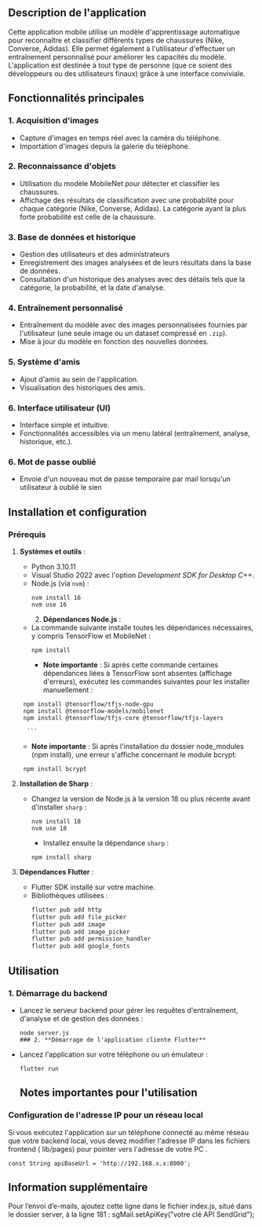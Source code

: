 ## Description de l'application
Cette application mobile utilise un modèle d'apprentissage automatique pour reconnaître et classifier différents types de chaussures (Nike, Converse, Adidas). Elle permet également à l'utilisateur d'effectuer un entraînement personnalisé pour améliorer les capacités du modèle. L'application est destinée à tout type de personne (que ce soient des développeurs ou des utilisateurs finaux) grâce à une interface conviviale.

## Fonctionnalités principales

### 1. **Acquisition d'images**
- Capture d'images en temps réel avec la caméra du téléphone.
- Importation d'images depuis la galerie du téléphone.

### 2. **Reconnaissance d'objets**
- Utilisation du modèle MobileNet pour détecter et classifier les chaussures.
- Affichage des résultats de classification avec une probabilité pour chaque catégorie (Nike, Converse, Adidas). La catégorie ayant la plus forte probabilité est celle de la chaussure.

### 3. **Base de données et historique**
- Gestion des utilisateurs et des administrateurs
- Enregistrement des images analysées et de leurs résultats dans la base de données.
- Consultation d'un historique des analyses avec des détails tels que la catégorie, la probabilité, et la date d'analyse.

### 4. **Entraînement personnalisé**
- Entraînement du modèle avec des images personnalisées fournies par l'utilisateur (une seule image ou un dataset compressé en `.zip`).
- Mise à jour du modèle en fonction des nouvelles données.

### 5. **Système d'amis**
- Ajout d'amis au sein de l'application.
- Visualisation des historiques des amis.

### 6. **Interface utilisateur (UI)**
- Interface simple et intuitive.
- Fonctionnalités accessibles via un menu latéral (entraînement, analyse, historique, etc.).

### 6. **Mot de passe oublié**
- Envoie d'un nouveau mot de passe temporaire par mail lorsqu'un utilisateur à oublié le sien

## Installation et configuration

### Prérequis
1. **Systèmes et outils** :
   - Python 3.10.11
   - Visual Studio 2022 avec l'option *Development SDK for Desktop C++*.
   - Node.js (via `nvm`) :
     ```
     nvm install 16
     nvm use 16
     ```
     2. **Dépendances Node.js** :
   - La commande suivante installe toutes les dépendances nécessaires, y compris TensorFlow et MobileNet :
     ```
     npm install
     ```
     - **Note importante** : Si après cette commande certaines dépendances liées à TensorFlow sont absentes (affichage d'erreurs), exécutez les commandes suivantes pour les installer manuellement :
    ```
     npm install @tensorflow/tfjs-node-gpu
     npm install @tensorflow-models/mobilenet
     npm install @tensorflow/tfjs-core @tensorflow/tfjs-layers
     ```
         ```
     - **Note importante** : Si après l'installation du dossier node_modules (npm install), une erreur s'affiche concernant le module bcrypt:
    ```
     npm install bcrypt
     ```

3. **Installation de Sharp** :
   - Changez la version de Node.js à la version 18 ou plus récente avant d'installer `sharp` :
     ```
     nvm install 18
     nvm use 18
     ```

        - Installez ensuite la dépendance `sharp` :
     ```
     npm install sharp
     ```

4. **Dépendances Flutter** :
   - Flutter SDK installé sur votre machine.
   - Bibliothèques utilisées :
     ```bash
     flutter pub add http
     flutter pub add file_picker
     flutter pub add image
     flutter pub add image_picker
     flutter pub add permission_handler
     flutter pub add google_fonts
     ```

## Utilisation

### 1. **Démarrage du backend**
- Lancez le serveur backend pour gérer les requêtes d'entraînement, d'analyse et de gestion des données :
  ```
  node server.js
  ### 2. **Démarrage de l'application cliente Flutter**
- Lancez l'application sur votre téléphone ou un émulateur :
  ```
  flutter run
  ```


  ## Notes importantes pour l'utilisation
### Configuration de l'adresse IP pour un réseau local
Si vous exécutez l'application sur un téléphone connecté au même réseau que votre backend local, vous devez modifier l'adresse IP dans les fichiers frontend ( lib/pages) pour pointer vers l'adresse de votre PC .
```
const String apiBaseUrl = 'http://192.168.x.x:8000';
```
## Information supplémentaire

Pour l’envoi d’e-mails, ajoutez cette ligne dans le fichier index.js, situé dans le dossier server, à la ligne 181 :
sgMail.setApiKey("votre clé API SendGrid");

